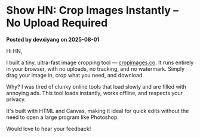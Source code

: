 # Show HN: Crop Images Instantly – No Upload Required

**Posted by devxiyang on 2025-08-01**

Hi HN,  
  
I built a tiny, ultra-fast image cropping tool — [cropimages.co](https://cropimages.co). It runs entirely in your browser, with no uploads, no tracking, and no watermark. Simply drag your image in, crop what you need, and download.

Why? I was tired of clunky online tools that load slowly and are filled with annoying ads. This tool loads instantly, works offline, and respects your privacy.

It's built with HTML and Canvas, making it ideal for quick edits without the need to open a large program like Photoshop.

Would love to hear your feedback!